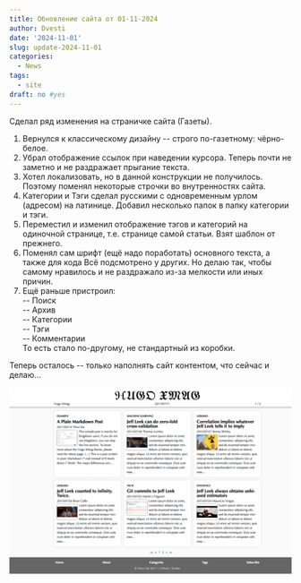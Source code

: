 ```yaml
---
title: Обновление сайта от 01-11-2024
author: Dvesti
date: '2024-11-01'
slug: update-2024-11-01
categories:
  - News
tags:
  - site
draft: no #yes
---
```


Сделал ряд изменения на страничке сайта (Газеты).

1.  Вернулся к классическому дизайну -- строго по-газетному: чёрно-белое.  
2.  Убрал отображение ссылок при наведении курсора. Теперь почти не заметно и не раздражает прыгание текста.  
3.  Хотел локализовать, но в данной конструкции не получилось. Поэтому поменял некоторые строчки во внутренностях сайта.  
4.  Категории и Тэги сделал русскими с одновременным урлом (адресом) на латинице. Добавил несколько папок в папку категории и тэги.  
5.  Переместил и изменил отображение тэгов и категорий на одиночной странице, т.е. странице самой статьи. Взят шаблон от прежнего.  
6.  Поменял сам шрифт (ещё надо поработать) основного текста, а также для кода Всё подсмотрено у других. Но делаю так, чтобы самому нравилось и не раздражало из-за мелкости или иных причин.  
7.  Ещё раньше пристроил:  
    -- Поиск  
    -- Архив  
    -- Категории  
    -- Тэги  
    -- Комментарии  
    То есть стало по-другому, не стандартный из коробки.

Теперь осталось -- только наполнять сайт контентом, что сейчас и делаю...  

![Пример сайта](https://raw.githubusercontent.com/yihui/hugo-xmag/master/images/screenshot.png)  


